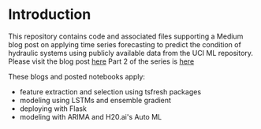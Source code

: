 # Introduction
This repository contains code and associated files supporting a Medium blog post on applying time series forecasting to predict the condition of hydraulic systems using publicly available data from the UCI ML repository. Please visit the blog post [here](https://medium.com/towards-artificial-intelligence/time-series-forecasting-building-and-deploying-models-f647c2ec7567)
Part 2 of the series is [here](https://medium.com/towards-artificial-intelligence/time-series-forecasting-building-and-deploying-models-continued-deee0588b28c)


These blogs and posted notebooks apply:
- feature extraction and selection using tsfresh packages
- modeling using LSTMs and ensemble gradient
- deploying with Flask
- modeling with ARIMA and H20.ai's Auto ML
